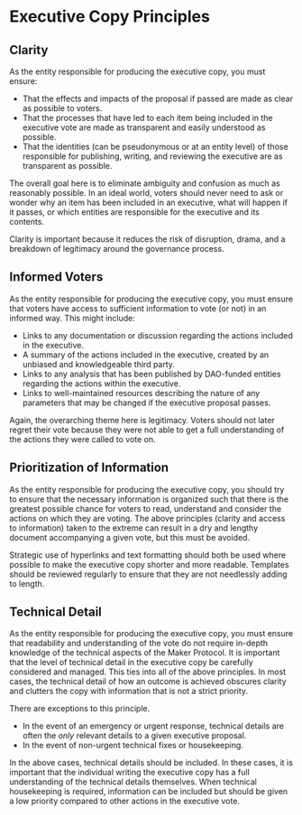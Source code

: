 # Executive Copy Principles

## Clarity

As the entity responsible for producing the executive copy, you must ensure:
* That the effects and impacts of the proposal if passed are made as clear as possible to voters.
* That the processes that have led to each item being included in the executive vote are made as transparent and easily understood as possible.
* That the identities (can be pseudonymous or at an entity level) of those responsible for publishing, writing, and reviewing the executive are as transparent as possible. 

The overall goal here is to eliminate ambiguity and confusion as much as reasonably possible. In an ideal world, voters should never need to ask or wonder why an item has been included in an executive, what will happen if it passes, or which entities are responsible for the executive and its contents.

Clarity is important because it reduces the risk of disruption, drama, and a breakdown of legitimacy around the governance process. 

## Informed Voters

As the entity responsible for producing the executive copy, you must ensure that voters have access to sufficient information to vote (or not) in an informed way. This might include:
* Links to any documentation or discussion regarding the actions included in the executive.
* A summary of the actions included in the executive, created by an unbiased and knowledgeable third party.
* Links to any analysis that has been published by DAO-funded entities regarding the actions within the executive.
* Links to well-maintained resources describing the nature of any parameters that may be changed if the executive proposal passes.

Again, the overarching theme here is legitimacy. Voters should not later regret their vote because they were not able to get a full understanding of the actions they were called to vote on.

## Prioritization of Information

As the entity responsible for producing the executive copy, you should try to ensure that the necessary information is organized such that there is the greatest possible chance for voters to read, understand and consider the actions on which they are voting. The above principles (clarity and access to information) taken to the extreme can result in a dry and lengthy document accompanying a given vote, but this must be avoided. 

Strategic use of hyperlinks and text formatting should both be used where possible to make the executive copy shorter and more readable. Templates should be reviewed regularly to ensure that they are not needlessly adding to length.

## Technical Detail 

As the entity responsible for producing the executive copy, you must ensure that readability and understanding of the vote do not require in-depth knowledge of the technical aspects of the Maker Protocol. It is important that the level of technical detail in the executive copy be carefully considered and managed. This ties into all of the above principles. In most cases, the technical detail of how an outcome is achieved obscures clarity and clutters the copy with information that is not a strict priority.

There are exceptions to this principle.
* In the event of an emergency or urgent response, technical details are often the _only_ relevant details to a given executive proposal. 
* In the event of non-urgent technical fixes or housekeeping. 

In the above cases, technical details should be included. In these cases, it is important that the individual writing the executive copy has a full understanding of the technical details themselves. When technical housekeeping is required, information can be included but should be given a low priority compared to other actions in the executive vote. 
